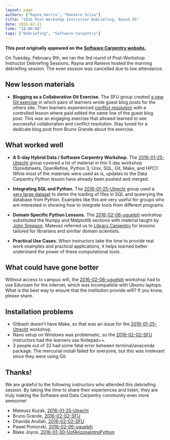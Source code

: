 ```yaml
---
layout: page
authors: ["Rayna Harris", "Raniere Silva"]
title: "2016 Post-Workshop Instructor Debriefing, Round 03"
date: 2016-02-11
time: "18:00:00"
tags: ["Debriefing", "Software Carpentry"]
---
```


<p><b>This post originally appeared on the <a href="https://software-carpentry.org/">Software Carpentry website.</a></b></p>
<!-- start excerpt -->
On Tuesday, February 9th, we ran the 3rd round of Post-Workshop Instructor Debriefing Sessions. Rayna and Raniere hosted the morning debriefing session.  The even session was cancelled due to low attendance.
 
<!-- end excerpt -->

## New lesson materials

- **Blogging as a Collaborative Git Exercise.**  The SFU group created [a new Git exercise](https://github.com/brunogrande/git-novice/blob/gh-pages/08-collab.md) in which pairs of learners wrote guest blog posts for the others site. Then learners experienced [conflict resolution](https://github.com/brunogrande/git-novice/blob/gh-pages/09-conflict.md) with a controlled lesson where paid edited the same line of the guest blog post. This was an engaging exercise that allowed learned to see successful collaboration and conflict resolution.  Stay tuned for a dedicate blog post from Bruno Grande about the exercise.

## What worked well

- **A 5-day Hybrid Data / Software Carpentry Workshop.** The  [2016-01-25-Utrecht](https://mkuzak.github.io/2016-01-25-Utrecht/) group covered a lot of material in this 5 day workshop (Spredsheets, OpenRefine, Python 3, Unix, SQL, Git, Make, and HPC)! While most of the materials were used as is, updates to the Data Carpentry Python lesson have already been pushed and merged.  

- **Integrating SQL and Python.** The [2016-01-25-Utrecht](https://mkuzak.github.io/2016-01-25-Utrecht/) group used a [very large dataset](https://data.cityofnewyork.us/Social-Services/311-Service-Requests/fvrb-kbbt) to demo the loading of files in SQL and queerying the database from Python. Examples like this are very useful for groups who are interested in showing how to integrate tools from different programs.

- **Domain Specific Python Lessons.** The [2016-02-06-uguelph](https://computecanada.github.io/2016-02-06-uguelph/) workshop substituted the Numpy and Matplotlib sections with material taught by [John Simpson](https://github.com/symulation?tab=repositories). Mateusz referred us to [Library Carpentry](https://github.com/librarycarpentry) for lessons tailored for librarians and similiar domain scientists.

- **Practical Use Cases.** When instructors take the time to provide real work examples and practical applications, it helps learned better understand the power of these computational tools.

## What could have gone better
Without access to campus wifi, the [2016-02-06-uguelph](https://computecanada.github.io/2016-02-06-uguelph/) workshop had to use Eduroam for the internet, which was incompatible with Ubuntu laptops. What is the best way to ensure that the institution provide wifi?  If you know, please share.

## Installation problems
- Gitbash doesn't have Make, so that was an issue for the [2016-01-25-Utrecht](https://mkuzak.github.io/2016-01-25-Utrecht/) workshop.
- Nano setup on Windows was problematic, so the [2016-02-02-SFU](http://bgran.de/2016-02-02-SFU/) instructors had the learners use Notepad++.
- 3 people out of 32 had some fatal error between terminal/anaconda package. The mercurial install failed for everyone, but this was irrelevant since they were using Git. 
 

## Thanks!
We are grateful to the following instructors who attended this debriefing session. By taking the time to share their experiences and listen, they are truly making the Software and Data Carpentry community even more awesome!

- Mateusz Kuzak, [2016-01-25-Utrecht](https://mkuzak.github.io/2016-01-25-Utrecht/) 
- Bruno Grande, [2016-02-02-SFU](http://bgran.de/2016-02-02-SFU/)
- Dhavide Aruliah, [2016-02-02-SFU](http://bgran.de/2016-02-02-SFU/)
- Pawel Pomorski, [2016-02-06-uguelph](https://computecanada.github.io/2016-02-06-uguelph/)
- Blake Joyce, [2016-01-30-UofArizonaIntroPython](http://bjoyce3.github.io/2016-01-30-UofArizonaIntroPython/)
